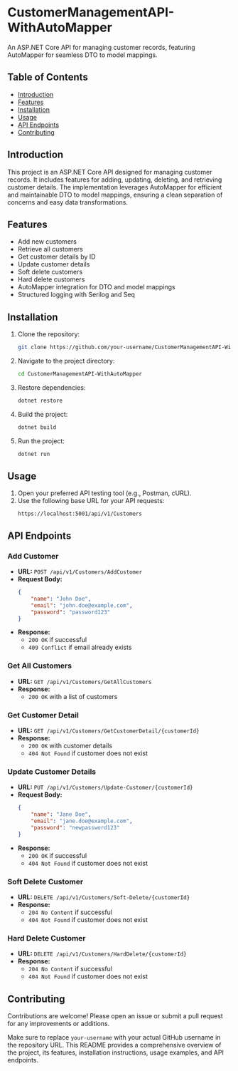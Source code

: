 # CustomerManagementAPI-WithAutoMapper

An ASP.NET Core API for managing customer records, featuring AutoMapper for seamless DTO to model mappings.

## Table of Contents

- [Introduction](#introduction)
- [Features](#features)
- [Installation](#installation)
- [Usage](#usage)
- [API Endpoints](#api-endpoints)
- [Contributing](#contributing)

## Introduction

This project is an ASP.NET Core API designed for managing customer records. It includes features for adding, updating, deleting, and retrieving customer details. The implementation leverages AutoMapper for efficient and maintainable DTO to model mappings, ensuring a clean separation of concerns and easy data transformations.

## Features

- Add new customers
- Retrieve all customers
- Get customer details by ID
- Update customer details
- Soft delete customers
- Hard delete customers
- AutoMapper integration for DTO and model mappings
- Structured logging with Serilog and Seq

## Installation

1. Clone the repository:
   ```bash
   git clone https://github.com/your-username/CustomerManagementAPI-WithAutoMapper.git
   ```

2. Navigate to the project directory:
   ```bash
   cd CustomerManagementAPI-WithAutoMapper
   ```

3. Restore dependencies:
   ```bash
   dotnet restore
   ```

4. Build the project:
   ```bash
   dotnet build
   ```

5. Run the project:
   ```bash
   dotnet run
   ```

## Usage

1. Open your preferred API testing tool (e.g., Postman, cURL).
2. Use the following base URL for your API requests:
   ```
   https://localhost:5001/api/v1/Customers
   ```

## API Endpoints

### Add Customer

- **URL:** `POST /api/v1/Customers/AddCustomer`
- **Request Body:**
  ```json
  {
      "name": "John Doe",
      "email": "john.doe@example.com",
      "password": "password123"
  }
  ```
- **Response:**
  - `200 OK` if successful
  - `409 Conflict` if email already exists

### Get All Customers

- **URL:** `GET /api/v1/Customers/GetAllCustomers`
- **Response:**
  - `200 OK` with a list of customers

### Get Customer Detail

- **URL:** `GET /api/v1/Customers/GetCustomerDetail/{customerId}`
- **Response:**
  - `200 OK` with customer details
  - `404 Not Found` if customer does not exist

### Update Customer Details

- **URL:** `PUT /api/v1/Customers/Update-Customer/{customerId}`
- **Request Body:**
  ```json
  {
      "name": "Jane Doe",
      "email": "jane.doe@example.com",
      "password": "newpassword123"
  }
  ```
- **Response:**
  - `200 OK` if successful
  - `404 Not Found` if customer does not exist

### Soft Delete Customer

- **URL:** `DELETE /api/v1/Customers/Soft-Delete/{customerId}`
- **Response:**
  - `204 No Content` if successful
  - `404 Not Found` if customer does not exist

### Hard Delete Customer

- **URL:** `DELETE /api/v1/Customers/HardDelete/{customerId}`
- **Response:**
  - `204 No Content` if successful
  - `404 Not Found` if customer does not exist

## Contributing

Contributions are welcome! Please open an issue or submit a pull request for any improvements or additions.


Make sure to replace `your-username` with your actual GitHub username in the repository URL. This README provides a comprehensive overview of the project, its features, installation instructions, usage examples, and API endpoints.
